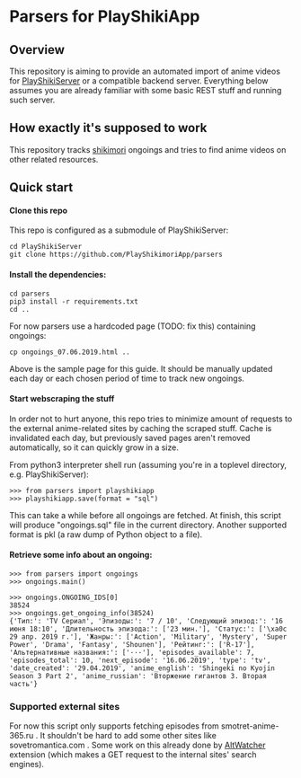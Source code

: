 # Parsers for PlayShikiApp
## Overview
This repository is aiming to provide an automated import of anime videos for [PlayShikiServer](https://github.com/PlayShikimoriApp/PlayShikiServer) or a compatible backend server. Everything below assumes you are already familiar with some basic REST stuff and running such server.

## How exactly it's supposed to work
This repository tracks [shikimori](https://shikimori.one) ongoings and tries to find anime videos on other related resources.

## Quick start
#### Clone this repo
This repo is configured as a submodule of PlayShikiServer:
```
cd PlayShikiServer
git clone https://github.com/PlayShikimoriApp/parsers
```
#### Install the dependencies:
```
cd parsers
pip3 install -r requirements.txt
cd ..
```

For now parsers use a hardcoded page (TODO: fix this) containing ongoings:
```
cp ongoings_07.06.2019.html ..
```

Above is the sample page for this guide.
It should be manually updated each day or each chosen period of time to track new ongoings.

#### Start webscraping the stuff
In order not to hurt anyone, this repo tries to minimize amount of requests to the external anime-related sites by caching the scraped stuff. Cache is invalidated each day, but previously saved pages aren't removed automatically, so it can quickly grow in a size.

From python3 interpreter shell run (assuming you're in a toplevel directory, e.g. PlayShikiServer):
```
>>> from parsers import playshikiapp
>>> playshikiapp.save(format = "sql")
```

This can take a while before all ongoings are fetched.
At finish, this script will produce "ongoings.sql" file in the current directory. Another supported format is pkl (a raw dump of Python object to a file).

#### Retrieve some info about an ongoing:
```
>>> from parsers import ongoings
>>> ongoings.main()

>>> ongoings.ONGOING_IDS[0]
38524
>>> ongoings.get_ongoing_info(38524)
{'Тип:': 'TV Сериал', 'Эпизоды:': '7 / 10', 'Следующий эпизод:': '16 июня 18:10', 'Длительность эпизода:': ['23 мин.'], 'Статус:': ['\xa0с 29 апр. 2019 г.'], 'Жанры:': ['Action', 'Military', 'Mystery', 'Super Power', 'Drama', 'Fantasy', 'Shounen'], 'Рейтинг:': ['R-17'], 'Альтернативные названия:': ['···'], 'episodes_available': 7, 'episodes_total': 10, 'next_episode': '16.06.2019', 'type': 'tv', 'date_created': '29.04.2019', 'anime_english': 'Shingeki no Kyojin Season 3 Part 2', 'anime_russian': 'Вторжение гигантов 3. Вторая часть'}
```

### Supported external sites
For now this script only supports fetching episodes from smotret-anime-365.ru . It shouldn't be hard to add some other sites like sovetromantica.com . Some work on this already done by [AltWatcher](https://openuserjs.org/scripts/Lolec/Alt_Watcher_v3) extension (which makes a GET request to the internal sites' search engines).
